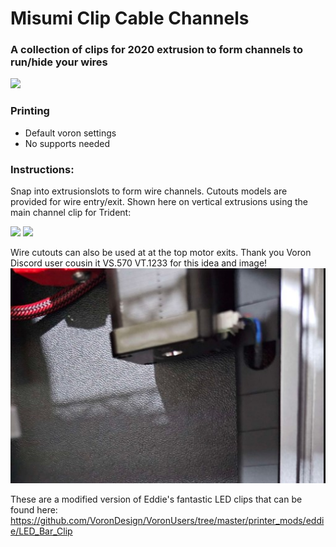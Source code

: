 # Misumi Clip Cable Channels
 ### A collection of clips for 2020 extrusion to form channels to run/hide your wires 
 
<img src="./Images/Misumi Clip Channels.png" width=1000>

### Printing
  * Default voron settings
  * No supports needed

### Instructions:
 
Snap into extrusionslots to form wire channels. Cutouts models are provided for wire entry/exit. Shown here on vertical extrusions using the main channel clip for Trident:

<img src="./Images/channels_installed2.jpg" width=1000>
<img src="./Images/channel-installed.jpg" width=600>

Wire cutouts can also be used at at the top motor exits.  Thank you Voron Discord user cousin it VS.570 VT.1233 for this idea and image!
<img src="./Images/motorexit.jpg" width=600>

These are a modified version of Eddie's fantastic LED clips that can be found here: https://github.com/VoronDesign/VoronUsers/tree/master/printer_mods/eddie/LED_Bar_Clip
